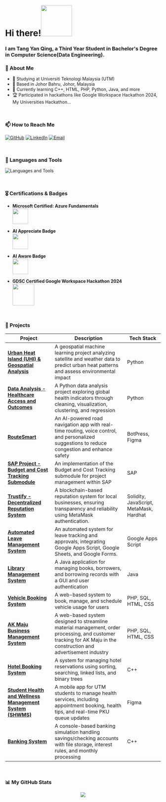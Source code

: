 <h1>Hi there!<img src="https://user-images.githubusercontent.com/128120717/228766172-8197b291-4431-425f-a8e4-84d51448bbfe.gif" width="100"></h1>



<h3>I am Tang Yan Qing, a Third Year Student in Bachelor's Degree in Computer Science(Data Engineering).</h3>


### 🏫 About Me
- 🔭 Studying at Universiti Teknologi Malaysia (UTM)
- 📍 Based in Johor Bahru, Johor, Malaysia
- 🌱 Currently learning C++, HTML, PHP, Python, Java, and more
- 🏆 Participated in hackathons like Google Workspace Hackathon 2024, My Universities Hackathon...

<br>

### 📫 How to Reach Me  
<a href="https://github.com/yan-qing09" target="_blank"><img alt="GitHub" src="https://img.shields.io/badge/-yan--qing09-181717?style=flat-square&logo=GitHub&logoColor=white"></a>  <a href="https://www.linkedin.com/in/tang-yan-qing-76a6b8266/" target="_blank"><img alt="LinkedIn" src="https://img.shields.io/badge/-tangyanqing-blue?style=flat-square&logo=Linkedin&logoColor=white"></a>  <a href="mailto:tangqing@graduate.utm.my" target="_blank"><img alt="Email" src="https://img.shields.io/badge/-tangqing@graduate.utm.my-c14438?style=flat-square&logo=Gmail&logoColor=white"></a>

<br>

### 🔧 Languages and Tools  
![Languages and Tools](https://skillicons.dev/icons?i=cpp,python,php,js,java,html,css,bootstrap,figma)

<br>

### 🎖 Certifications & Badges  

- **Microsoft Certified: Azure Fundamentals**  
  [<img src="https://github.com/user-attachments/assets/511a2ae6-3922-4f54-9f1a-024b3f16da54" width="50px">](https://www.credly.com/badges/aaf26e3d-c54f-4ba7-b721-774c7f6382c3/public_url)

- **AI Appreciate Badge**  
  [<img src="https://github.com/user-attachments/assets/8e193bc6-9d14-4b9c-aec4-d5ca74a97ba6" width="50px">](https://api.badgr.io/public/assertions/USSmoshHQsSI7hRidf36XQhttps://aiur.ai.gov.my/#/badge?id=U2FsdGVkX1p1L2u3SUm6sHp1L2u3SFzenUGAs1L2a3S4h4i4nWnuzH8kQNcdms1L2a3S4hPpy0zqAodXtAs1L2a3S4hWWaMJOiVM)

- **AI Aware Badge**  
  [<img src="https://github.com/user-attachments/assets/8cef2af9-ac3e-48c2-981f-66cb292b8a59" width="50px">](https://aiur.ai.gov.my/#/badge?id=U2FsdGVkX19jKqvVhg1nF7iTwwBpmk2s1L2a3S4hZDuR2Trc08itLWe51tXoTP2xrB40zsGF)

- **GDSC Certified Google Workspace Hackathon 2024**  
  [<img src="https://github.com/user-attachments/assets/efc08d7e-aa8f-4e8f-879c-6fd578c8e944" width="70px">](https://api.badgr.io/public/assertions/USSmoshHQsSI7hRidf36XQ)

<br>

### 🚀 Projects  

| Project | Description | Tech Stack |
|--------|-------------|------------|
| [**Urban Heat Island (UHI) & Geospatial Analysis**](https://github.com/yan-qing09/EYOpenScienceAIDataChallenge) | A geospatial machine learning project analyzing satellite and weather data to predict urban heat patterns and assess environmental impact | Python |
| [**Data Analysis - Healthcare Access and Outcomes**](https://github.com/yan-qing09/DataAnalysis_Project) | A Python data analysis project exploring global health indicators through cleaning, visualization, clustering, and regression | Python |
| [**RouteSmart**](https://github.com/yan-qing09/RouteSmart) | An AI-powered road navigation app with real-time routing, voice control, and personalized suggestions to reduce congestion and enhance safety | BotPress, Figma |
| [**SAP Project - Budget and Cost Tracking Submodule**](https://github.com/yan-qing09/SAP_Project) | An implementation of the Budget and Cost Tracking submodule for project management within SAP | SAP |
| [**Trustify - Decentralized Reputation System**](https://github.com/yan-qing09/MYUniversitiesHackathon_HackQuest) | A blockchain-based reputation system for local businesses, ensuring transparency and reliability using MetaMask authentication. | Solidity, JavaScript, MetaMask, Hardhat |
| [**Automated Leave Management System**](https://github.com/yan-qing09/GoogleWorkspaceHackathon_APU) | An automated system for leave tracking and approvals, integrating Google Apps Script, Google Sheets, and Google Forms. | Google Apps Script |
| [**Library Management System**](https://github.com/yan-qing09/LibraryManagementSystem) | A Java application for managing books, borrowers, and borrowing records with a GUI and user authentication | Java |
| [**Vehicle Booking System**](https://github.com/yan-qing09/VehicleBookingSystem) | A web-based system to book, manage, and schedule vehicle usage for users | PHP, SQL, HTML, CSS |
| [**AK Maju Business Management System**](https://github.com/yan-qing09/AKMajuBusinessManagementSystem) | A web-based system designed to streamline material management, order processing, and customer tracking for AK Maju in the construction and advertisement industry | PHP, SQL, HTML, CSS |
| [**Hotel Booking System**](https://github.com/yan-qing09/HotelBookingSystem) | A system for managing hotel reservations using sorting, searching, linked lists, and binary trees | C++ |
| [**Student Health and Wellness Management System (SHWMS)**](https://github.com/yan-qing09/StudentHealthAndWellnessManagementSystem) | A mobile app for UTM students to manage health services, including appointment booking, health tips, and real-time PKU queue updates | Figma |
| [**Banking System**](https://github.com/yan-qing09/BankingSystem) | A console-based banking simulation handling savings/checking accounts with file storage, interest rules, and monthly processing | C++ |


<br>

### 📊 My GitHub Stats 
<p align="center">
 <img src="https://github-readme-streak-stats-eight.vercel.app/?user=yan-qing09&theme=dracula"/>
</p>

<br/>
</div>
<div id="badges" align="left">
<img src="https://komarev.com/ghpvc/?username=yan-qing09&style=flat-square&color=blue" alt=""/>
</div>
<!--
**yan-qing09/yan-qing09** is a ✨ _special_ ✨ repository because its `README.md` (this file) appears on your GitHub profile.
